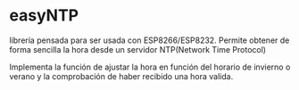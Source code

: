 # easyNTP

librería pensada para ser usada con ESP8266/ESP8232. Permite obtener de forma sencilla la hora desde un servidor NTP(Network Time Protocol)

Implementa la función de ajustar la hora en función del horario de invierno o verano y la comprobación de haber recibido una hora valida. 


